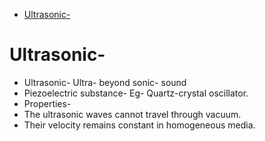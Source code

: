 - [Ultrasonic-](#ultrasonic-)
# Ultrasonic-
* Ultrasonic- Ultra- beyond sonic- sound 
* Piezoelectric substance- Eg- Quartz-crystal oscillator.
* Properties-
* The ultrasonic waves cannot travel through vacuum.
* Their velocity remains constant in homogeneous media.
